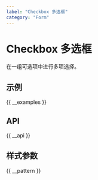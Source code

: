 ```yaml
---
label: "Checkbox 多选框"
category: "Form"
---
```


# Checkbox 多选框

在一组可选项中进行多项选择。

## 示例

{{ __examples }}

## API

{{ __api }}

## 样式参数

{{ __pattern }}
